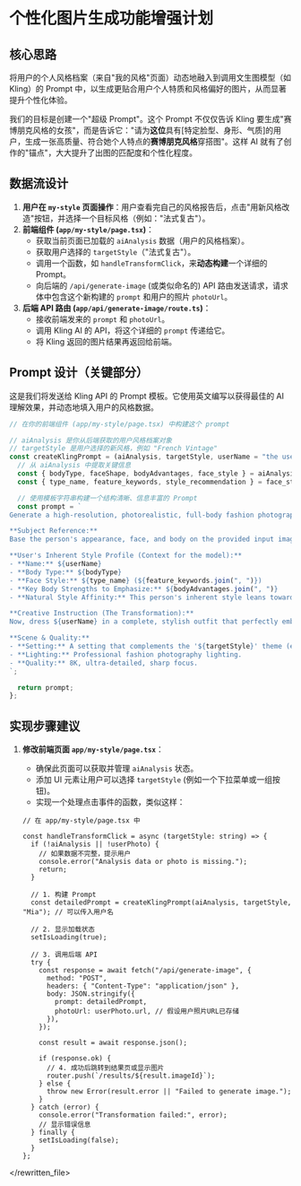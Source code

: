 # 个性化图片生成功能增强计划

## 核心思路

将用户的个人风格档案（来自"我的风格"页面）动态地融入到调用文生图模型（如 Kling）的 Prompt 中，以生成更贴合用户个人特质和风格偏好的图片，从而显著提升个性化体验。

我们的目标是创建一个"超级 Prompt"。这个 Prompt 不仅仅告诉 Kling 要生成"赛博朋克风格的女孩"，而是告诉它："请为**这位**具有[特定脸型、身形、气质]的用户，生成一张高质量、符合她个人特点的**赛博朋克风格**穿搭图"。这样 AI 就有了创作的"锚点"，大大提升了出图的匹配度和个性化程度。

## 数据流设计

1.  **用户在 `my-style` 页面操作**：用户查看完自己的风格报告后，点击"用新风格改造"按钮，并选择一个目标风格（例如："法式复古"）。
2.  **前端组件 (`app/my-style/page.tsx`)**：
    - 获取当前页面已加载的 `aiAnalysis` 数据（用户的风格档案）。
    - 获取用户选择的 `targetStyle`（"法式复古"）。
    - 调用一个函数，如 `handleTransformClick`，来**动态构建**一个详细的 Prompt。
    - 向后端的 `/api/generate-image` (或类似命名的) API 路由发送请求，请求体中包含这个新构建的 `prompt` 和用户的照片 `photoUrl`。
3.  **后端 API 路由 (`app/api/generate-image/route.ts`)**：
    - 接收前端发来的 `prompt` 和 `photoUrl`。
    - 调用 Kling AI 的 API，将这个详细的 `prompt` 传递给它。
    - 将 Kling 返回的图片结果再返回给前端。

## Prompt 设计（关键部分）

这是我们将发送给 Kling API 的 Prompt 模板。它使用英文编写以获得最佳的 AI 理解效果，并动态地填入用户的风格数据。

```javascript
// 在你的前端组件 (app/my-style/page.tsx) 中构建这个 prompt

// aiAnalysis 是你从后端获取的用户风格档案对象
// targetStyle 是用户选择的新风格，例如 "French Vintage"
const createKlingPrompt = (aiAnalysis, targetStyle, userName = "the user") => {
  // 从 aiAnalysis 中提取关键信息
  const { bodyType, faceShape, bodyAdvantages, face_style } = aiAnalysis;
  const { type_name, feature_keywords, style_recommendation } = face_style;

  // 使用模板字符串构建一个结构清晰、信息丰富的 Prompt
  const prompt = `
Generate a high-resolution, photorealistic, full-body fashion photograph of a person.

**Subject Reference:**
Base the person's appearance, face, and body on the provided input image. Maintain their identity.

**User's Inherent Style Profile (Context for the model):**
- **Name:** ${userName}
- **Body Type:** ${bodyType}
- **Face Style:** ${type_name} (${feature_keywords.join(", ")})
- **Key Body Strengths to Emphasize:** ${bodyAdvantages.join(", ")}
- **Natural Style Affinity:** This person's inherent style leans towards ${style_recommendation.join(" and ")}.

**Creative Instruction (The Transformation):**
Now, dress ${userName} in a complete, stylish outfit that perfectly embodies the **'${targetStyle}'** theme. The new outfit should be flattering to their specified body type and strengths. The overall mood should be chic, confident, and aspirational.

**Scene & Quality:**
- **Setting:** A setting that complements the '${targetStyle}' theme (e.g., a Parisian street for "French Vintage", a neon-lit alley for "Cyberpunk").
- **Lighting:** Professional fashion photography lighting.
- **Quality:** 8K, ultra-detailed, sharp focus.
`;

  return prompt;
};
```

## 实现步骤建议

1.  **修改前端页面 `app/my-style/page.tsx`**：

    - 确保此页面可以获取并管理 `aiAnalysis` 状态。
    - 添加 UI 元素让用户可以选择 `targetStyle` (例如一个下拉菜单或一组按钮)。
    - 实现一个处理点击事件的函数，类似这样：

    ```tsx
    // 在 app/my-style/page.tsx 中

    const handleTransformClick = async (targetStyle: string) => {
      if (!aiAnalysis || !userPhoto) {
        // 如果数据不完整，提示用户
        console.error("Analysis data or photo is missing.");
        return;
      }

      // 1. 构建 Prompt
      const detailedPrompt = createKlingPrompt(aiAnalysis, targetStyle, "Mia"); // 可以传入用户名

      // 2. 显示加载状态
      setIsLoading(true);

      // 3. 调用后端 API
      try {
        const response = await fetch("/api/generate-image", {
          method: "POST",
          headers: { "Content-Type": "application/json" },
          body: JSON.stringify({
            prompt: detailedPrompt,
            photoUrl: userPhoto.url, // 假设用户照片URL已存储
          }),
        });

        const result = await response.json();

        if (response.ok) {
          // 4. 成功后跳转到结果页或显示图片
          router.push(`/results/${result.imageId}`);
        } else {
          throw new Error(result.error || "Failed to generate image.");
        }
      } catch (error) {
        console.error("Transformation failed:", error);
        // 显示错误信息
      } finally {
        setIsLoading(false);
      }
    };
    ```

</rewritten_file>

